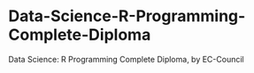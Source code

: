# Data-Science-R-Programming-Complete-Diploma
Data Science: R Programming Complete Diploma, by EC-Council
